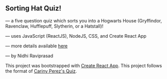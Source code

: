 ## Sorting Hat Quiz!

  — a five question quiz which sorts you into a Hogwarts House (Gryffindor, Ravenclaw, Hufflepuff, Slytherin, or a Hatstall)!
  
  — uses JavaScript (ReactJS), NodeJS, CSS, and Create React App
  
  — more details available [here](https://sites.google.com/view/projectreact/research/reactjs?authuser=1#h.p_pq3k0eB4IWzH)
  
  — by Nidhi Raviprasad



This project was bootstrapped with [Create React App](https://github.com/facebook/create-react-app).
This project follows the format of [Cariny Perez's Quiz](https://github.com/carinyperez/quiz-cariny).
